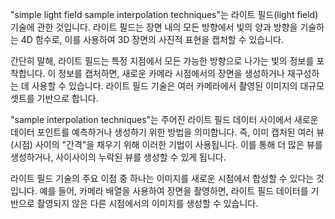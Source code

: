 "simple light field sample interpolation techniques"는 라이트 필드(light field) 기술에 관한 것입니다. 라이트 필드는 장면 내의 모든 방향에서 빛의 양과 방향을 기술하는 4D 함수로, 이를 사용하여 3D 장면의 사진적 표현을 캡처할 수 있습니다.

간단히 말해, 라이트 필드는 특정 지점에서 모든 가능한 방향으로 나가는 빛의 정보를 포착합니다. 이 정보를 캡처하면, 새로운 카메라 시점에서의 장면을 생성하거나 재구성하는 데 사용할 수 있습니다. 라이트 필드 기술은 여러 카메라에서 촬영된 이미지의 대규모 셋트를 기반으로 합니다.

"sample interpolation techniques"는 주어진 라이트 필드 데이터 사이에서 새로운 데이터 포인트를 예측하거나 생성하기 위한 방법을 의미합니다. 즉, 이미 캡처된 여러 뷰(시점) 사이의 "간격"을 채우기 위해 이러한 기법이 사용됩니다. 이를 통해 더 많은 뷰를 생성하거나, 사이사이의 누락된 뷰를 생성할 수 있게 됩니다.

라이트 필드 기술의 주요 이점 중 하나는 이미지를 새로운 시점에서 합성할 수 있다는 것입니다. 예를 들어, 카메라 배열을 사용하여 장면을 촬영하면, 라이트 필드 데이터를 기반으로 촬영되지 않은 다른 시점에서의 이미지를 생성할 수 있습니다.